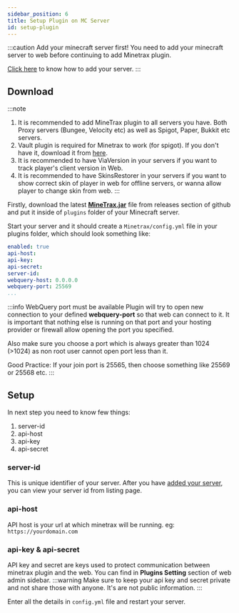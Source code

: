 ```yaml
---
sidebar_position: 6
title: Setup Plugin on MC Server
id: setup-plugin
---
```


:::caution Add your minecraft server first!
You need to add your minecraft server to web before continuing to add Minetrax plugin.

[Click here](../installation/adding-minecraft-server.md) to know how to add your server.
:::

## Download
:::note
1. It is recommended to add MineTrax plugin to all servers you have. Both Proxy servers (Bungee, Velocity etc) as well as Spigot, Paper, Bukkit etc servers.
2. Vault plugin is required for Minetrax to work (for spigot). If you don't have it, download it from [here](https://github.com/MilkBowl/Vault/releases/latest).
3. It is recommended to have ViaVersion in your servers if you want to track player's client version in Web.
4. It is recommended to have SkinsRestorer in your servers if you want to show correct skin of player in web for offline servers, or wanna allow player to change skin from web.
:::

Firstly, download the latest __[MineTrax.jar](https://github.com/MineTrax/plugin/releases)__ file from releases section of github and put it inside of `plugins` folder of your Minecraft server. 


Start your server and it should create a `Minetrax/config.yml` file in your plugins folder, which should look something like:

```yml title="plugins/Minetrax/config.yml"
enabled: true
api-host:
api-key:
api-secret:
server-id:
webquery-host: 0.0.0.0
webquery-port: 25569
...
```

:::info WebQuery port must be available
Plugin will try to open new connection to your defined **webquery-port** so that web can connect to it. It is important that nothing else is running on that port and your hosting provider or firewall allow opening the port you specified.

Also make sure you choose a port which is always greater than 1024 (>1024) as non root user cannot open port less than it.

Good Practice: If your join port is 25565, then choose something like 25569 or 25568 etc.
:::

## Setup
In next step you need to know few things:
 1. server-id
 2. api-host
 3. api-key
 4. api-secret

### server-id
This is unique identifier of your server.
After you have [added your server](../installation/adding-minecraft-server.md), you can view your server id from listing page.

### api-host
API host is your url at which minetrax will be running. eg: `https://yourdomain.com`

### api-key & api-secret
API key and secret are keys used to protect communication between minetrax plugin and the web. You can find in __Plugins Setting__ section of web admin sidebar.
:::warning
Make sure to keep your api key and secret private and not share those with anyone. It's are not public information.
:::

Enter all the details in `config.yml` file and restart your server.
